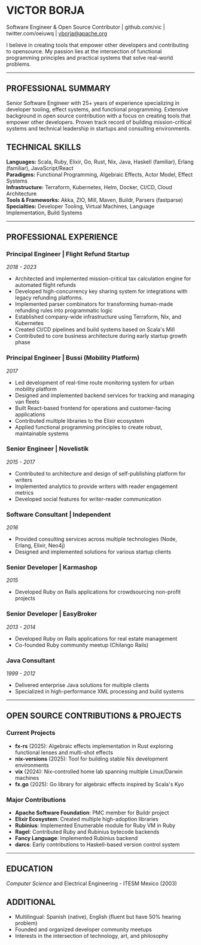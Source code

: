 # VICTOR BORJA
Software Engineer & Open Source Contributor | github.com/vic | twitter.com/oeiuwq | vborja@apache.org

I believe in creating tools that empower other developers and contributing to opensource. My passion lies at the intersection of functional programming principles and practical systems that solve real-world problems.

---

## PROFESSIONAL SUMMARY
Senior Software Engineer with 25+ years of experience specializing in developer tooling, effect systems, and functional programming. Extensive background in open source contribution with a focus on creating tools that empower other developers. Proven track record of building mission-critical systems and technical leadership in startups and consulting environments.

## TECHNICAL SKILLS
**Languages:** Scala, Ruby, Elixir, Go, Rust, Nix, Java, Haskell (familiar), Erlang (familiar), JavaScript/React  
**Paradigms:** Functional Programming, Algebraic Effects, Actor Model, Effect Systems  
**Infrastructure:** Terraform, Kubernetes, Helm, Docker, CI/CD, Cloud Architecture  
**Tools & Frameworks:** Akka, ZIO, Mill, Maven, Buildr, Parsers (fastparse)  
**Specialties:** Developer Tooling, Virtual Machines, Language Implementation, Build Systems

---

## PROFESSIONAL EXPERIENCE

### Principal Engineer | Flight Refund Startup
*2018 - 2023*
- Architected and implemented mission-critical tax calculation engine for automated flight refunds
- Developed high-concurrency key sharing system for integrations with legacy refunding platforms.
- Implemented parser combinators for transforming human-made refunding rules into programmatic logic
- Established company-wide infrastructure using Terraform, Nix, and Kubernetes
- Created CI/CD pipelines and build systems based on Scala's Mill
- Contributed to core business architecture during early startup growth phase

### Principal Engineer | Bussi (Mobility Platform)
*2017*
- Led development of real-time route monitoring system for urban mobility platform
- Designed and implemented backend services for tracking and managing van fleets
- Built React-based frontend for operations and customer-facing applications
- Contributed multiple libraries to the Elixir ecosystem
- Applied functional programming principles to create robust, maintainable systems

### Senior Engineer | Novelistik
*2015 - 2017*
- Contributed to architecture and design of self-publishing platform for writers
- Implemented analytics to provide writers with reader engagement metrics
- Developed social features for writer-reader communication

### Software Consultant | Independent
*2016*
- Provided consulting services across multiple technologies (Node, Erlang, Elixir, Neo4j)
- Designed and implemented solutions for various startup clients

### Senior Developer | Karmashop
*2015*
- Developed Ruby on Rails applications for crowdsourcing non-profit projects

### Senior Developer | EasyBroker
*2013 - 2014*
- Developed Ruby on Rails applications for real estate management
- Co-founded Ruby community meetup (Chilango Rails)

### Java Consultant
*1999 - 2012*
- Delivered enterprise Java solutions for multiple clients
- Specialized in high-performance XML processing and build systems

---

## OPEN SOURCE CONTRIBUTIONS & PROJECTS

### Current Projects
- **fx-rs** (2025): Algebraic effects implementation in Rust exploring functional lenses and multi-shot effects
- **nix-versions** (2025): Tool for building stable Nix development environments
- **vix** (2024): Nix-controlled home lab spanning multiple Linux/Darwin machines
- **fx.go** (2025): Go library for algebraic effects inspired by Scala's Kyo

### Major Contributions
- **Apache Software Foundation**: PMC member for Buildr project
- **Elixir Ecosystem**: Created multiple high-adoption libraries
- **Rubinius**: Implemented Enumerable module for Ruby VM in Ruby
- **Ragel**: Contributed Ruby and Rubinius bytecode backends
- **Fancy Language**: Implemented Rubinius backend
- **darcs**: Early contributions to Haskell-based version control system

---

## EDUCATION
*Computer Science* and Electrical Engineering - ITESM Mexico (2003)

## ADDITIONAL
- Multilingual: Spanish (native), English (fluent but have 50% hearing problem)
- Founded and organized developer community meetups
- Interests in the intersection of technology, art, and philosophy
